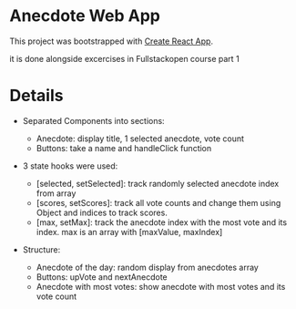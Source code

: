 # Anecdote Web App

This project was bootstrapped with [Create React App](https://github.com/facebook/create-react-app).

it is done alongside excercises in Fullstackopen course part 1

# Details

- Separated Components into sections:

  - Anecdote: display title, 1 selected anecdote, vote count
  - Buttons: take a name and handleClick function

- 3 state hooks were used:

  - [selected, setSelected]: track randomly selected anecdote index from array
  - [scores, setScores]: track all vote counts and change them using Object and indices to track scores.
  - [max, setMax]: track the anecdote index with the most vote and its index. max is an array with [maxValue, maxIndex]

- Structure:
  - Anecdote of the day: random display from anecdotes array
  - Buttons: upVote and nextAnecdote
  - Anecdote with most votes: show anecdote with most votes and its vote count
